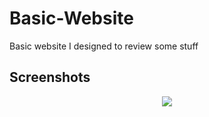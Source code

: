 # Basic-Website
Basic website I designed to review some stuff

## Screenshots
<p align="center"><img src="https://i.imgur.com/BByTBLn.png"></p>
